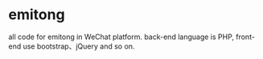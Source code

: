 
# emitong
all code for emitong in WeChat platform. back-end language is PHP, front-end use bootstrap、jQuery and so on. 
